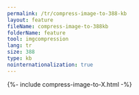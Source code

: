 ```yaml
---
permalink: /tr/compress-image-to-388-kb
layout: feature
fileName: compress-image-to-388kb
folderName: feature
tool: imgcompression
lang: tr
size: 388
type: kb
nointernationalization: true
---
```

{%- include compress-image-to-X.html -%}       

